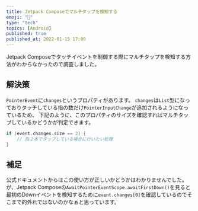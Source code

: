 ```yaml
---
title: Jetpack Composeでマルチタップを検知する
emoji: "🚀"
type: "tech"
topics: [Android]
published: true
published_at: 2022-01-15 17:00
---
```


Jetpack Composeでタッチイベントを制御する際にマルチタップを検知する方法がわからなかったので調査しました。

## 解決策
`PointerEvent`に`changes`というプロパティがあります。
`changes`は`List`型になっておりタッチしている指の数だけ`PointerInputChange`が追加されるようになっているため、
下記のように、このプロパティのサイズを確認すればマルチタップしているかどうかが判定できます。
```kotlin
if (event.changes.size == 2) {
    // 指２本でタップしている場合に行いたい処理
}
```

## 補足
公式ドキュメントからはこの使い方が正しいかどうかはわかりませんでした。
が、Jetpack Composeの`AwaitPointerEventScope.awaitFirstDown()`を見ると最初のDownイベントを検知するために`event.changes[0]`を確認しているのでそこまで的外れではないのかなぁと思っています。

